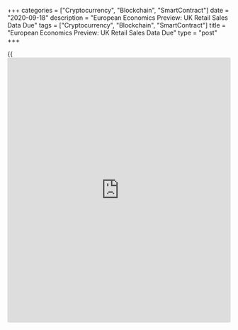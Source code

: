 +++
categories = ["Cryptocurrency", "Blockchain", "SmartContract"]
date = "2020-09-18"
description = "European Economics Preview: UK Retail Sales Data Due"
tags = ["Cryptocurrency", "Blockchain", "SmartContract"]
title = "European Economics Preview: UK Retail Sales Data Due"
type = "post"
+++

{{<iframe id="large-banner" src="https://www.bounty.group/#slide=25.0" width="100%" height="600" scrolling="no" style="border: 0px solid rgb(216, 221, 230); border-radius: 3px;">}}

Retail sales data from the UK is due on Friday, headlining a light day
for the European economic [news](https://www.letsplayfx.com/blog/forex-news-website/).

At 2.00 am ET, the Office for National Statistics is slated to issue UK
retail sales data for August. Sales are forecast to grow 0.7 percent on
month, slower than the 3.6 percent rise seen in July.

In the meantime, Germany's producer price figures for August are due.
Economists expect prices to decline 1.4 percent annually, following a
1.7 percent drop in July.

At 4.00 am ET, the European Central Bank is set to issue euro area
current account data for July. The surplus totaled EUR 17.3 billion in
June.

Also, industrial production figures are due from Italy and Poland.
Economists forecast Poland's industrial output to climb 2.8 percent on
year in August, faster than the 1.1 percent increase a month ago.

At 6.30 am ET, Russia's central bank announces its rate decision. The
bank is expected to hold its key rate at 4.25 percent.

For comments and feedback [contact](https://www.playgroundfx.com/contact/): editorial@rtt[news](https://www.letsplayfx.com/blog/forex-news-website/).com

[Economic News][1]

 **What parts of the world are seeing the best (and worst) economic
performances lately? Click[here][2] to check out our [Econ Scorecard][2]
and find out! See up-to-the-moment [ranking](https://www.playgroundfx.com/blog/crypto-exchange-ranking/)s for the best and worst
performers in [GDP][3], [unemployment rate][4], [inflation][5] and much
more.**

   1. www.rtt[news](https://www.letsplayfx.com/blog/forex-news-website/).com/Content/EconomicNews.aspx
   2. www.rtt[news](https://www.letsplayfx.com/blog/forex-news-website/).com/economic-scorecard/world-rank/industrial-production/highest-performance.aspx
   3. www.rtt[news](https://www.letsplayfx.com/blog/forex-news-website/).com/economic-scorecard/world-rank/GDP/highest-performance.aspx
   4. www.rtt[news](https://www.letsplayfx.com/blog/forex-news-website/).com/economic-scorecard/world-rank/unemployment-rate/lowest-performance.aspx
   5. www.rtt[news](https://www.letsplayfx.com/blog/forex-news-website/).com/economic-scorecard/world-rank/CPI/highest-performance.aspx